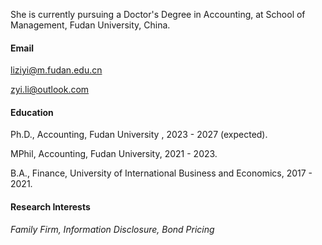 

She is currently pursuing a Doctor's Degree in Accounting, at School of Management, Fudan University, China.

#### Email
liziyi@m.fudan.edu.cn

zyi.li@outlook.com

#### Education
Ph.D., Accounting, Fudan University , 2023 - 2027 (expected).

MPhil, Accounting, Fudan University, 2021 - 2023.

B.A., Finance, University of International Business and Economics, 2017 - 2021.

#### Research Interests
*Family Firm, Information Disclosure, Bond Pricing*
